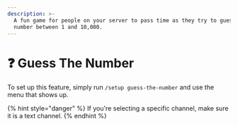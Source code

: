 ```yaml
---
description: >-
  A fun game for people on your server to pass time as they try to guess a
  number between 1 and 10,000.
---
```


# ❓ Guess The Number

To set up this feature, simply run `/setup guess-the-number` and use the menu that shows up.

{% hint style="danger" %}
If you're selecting a specific channel, make sure it is a text channel.
{% endhint %}

